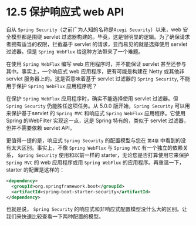 # 12.5 保护响应式 web API

自从 `Spring Security`（之前广为人知的名称是`Acegi Security`）以来，web 安全模型都是围绕 servlet 过滤器构建的。毕竟，这是很明显的逻辑。为了确保请求者拥有适当的权限，拦截基于 servlet 的请求，显而易见的就是选择使用 servlet 过滤器。但是 `Spring WebFlux` 给这种方法带来了一个难题。

在使用 `Spring WebFlux` 编写 web 应用程序时，并不能保证 servlet 甚至还参与其中。事实上，一个响应式 web 应用程序，更有可能是构建在 Netty 或其他非 servlet 服务器上的。这是否意味着基于 servlet 过滤器的 `Spring Security`, 不能用于保护 `Spring WebFlux` 应用程序呢？

在保护 `Spring WebFlux` 应用程序时，确实不能选择使用 servlet 过滤器。但 `Spring Security` 仍能胜任这项任务。从 5.0.0 版开始，`Spring Security` 可以用来保护基于servlet 的 `Spring MVC` 和响应式 `Spring WebFlux` 应用程序。它使用 Spring 的WebFilter 实现这一点，这是 Spring 特有的，类似于 servlet 过滤器，但并不需要依赖 servlet API。

更值得一提的是，响应式 `Spring Security` 的配置模型与您在 `第4章` 中看到的没有太大区别。事实上，不像 `Spring WebFlux` 与 `Spring MVC` 有一个独立的依赖关系， `Spring Security` 使用和以前一样的 starter，无论您是否打算使用它来保护 `Spring MVC` 的 web 应用程序或用 `Spring WebFlux` 的应用程序。再重温一下，starter 的配置是这样的：

```xml
<dependency>
  <groupId>org.springframework.boot</groupId>
  <artifactId>spring-boot-starter-security</artifactId>
</dependency>
```

也就是说， `Spring Security` 的响应式和非响应式配置模型没什么大的区别。让我们来快速比较查看一下两种配置的模型。


